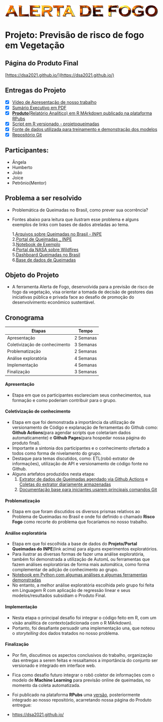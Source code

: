 ![Alerta de Fogo](https://github.com/dsa2021/dsa2021.github.io/blob/main/R/projetoqueimadas/fogo.png?raw=true)


# Projeto: Previsão de risco de fogo em Vegetação

## Página do Produto Final

[https://dsa2021.github.io/](https://dsa2021.github.io/)

## Entregas do Projeto

- [x] [Vídeo de Apresentação de nosso trabalho](https://github.com/dsa2021/dsa2021.github.io/blob/main/docs/video_turma47_2021-10-03_16.32.50.mkv)
- [x] [Sumário Executivo em PDF](https://github.com/dsa2021/dsa2021.github.io/blob/main/docs/sumario_executivo.pdf)
- [x] [**Produto**(Relatório Analítico) em R MArkdown publicado na plataforma RPubs](https://rpubs.com/joicerss/815685)  
- [x] [Script em R versionado - projetoqueimadas](https://github.com/dsa2021/dsa2021.github.io/tree/main/R/projetoqueimadas)
- [x] [Fonte de dados utilizada para treinamento e demonstração dos modelos](https://github.com/dsa2021/dsa2021.github.io/blob/main/R/projetoqueimadas/Focos_2021-06-26_2021-06-27.csv)
- [x] [Repositório Git](https://github.com/dsa2021/dsa2021.github.io)

## Participantes:

- Ângela
- Humberto
- João
- Joice
- Petrônio(Mentor)


## Problema a ser resolvido

- Problemática de Queimadas no Brasil, como prever sua ocorrência?
- Fontes abaixo para leitura que ilustram esse problema e alguns exemplos de links com bases de dados atreladas ao tema.  

    1.[Arquivos sobre Queimadas no Brasil - INPE](https://queimadas.dgi.inpe.br/queimadas/dados-abertos/#arquivos)  
    2.[Portal de Queimadas _ INPE](https://queimadas.dgi.inpe.br/queimadas/portal)  
    3.[Notebook de Exemplo](https://queimadas.dgi.inpe.br/queimadas/dados-abertos/exemplos/csv2nc.html)  
    4.[Portal da NASA sobre Wildfires](https://earthdata.nasa.gov/learn/toolkits/wildfires)  
    5.[Dashboard Queimadas no Brasil](http://appcombo.com.br/?import=Queimadas%20no%20Brasil)  
    6.[Base de dados de Queimadas](https://basedosdados.org/dataset/banco-de-dados-de-queimadas) 


## Objeto do Projeto

- A ferramenta Alerta de Fogo, desenvolvida para a previsão de risco de fogo da vegetação, visa orientar a tomada de decisão de gestores das iniciativas pública e privada face ao desafio de promoção do desenvolvimento econômico sustentável.

## Cronograma 

| Etapas                        | Tempo     |
|-------------------------------|-----------|
| Apresentação                  | 2 Semanas |
| Coletivização de conhecimento | 3 Semanas |
| Problematização               | 2 Semanas |
| Análise exploratória          | 4 Semanas |
| Implementação                 | 4 Semanas |
| Finalização                   | 3 Semanas |


#### Apresentação
- Etapa em que os participantes esclareciam seus conhecimentos, sua formação e como poderiam contribuir para o grupo.

#### Coletivização de conhecimento
- Etapa em que foi demonstrada a importância da utilização de versionamento de Código e explanação de ferramentas do Github como: **Github Actions**(para agendar scripts que coletariam dados automaticamente) e **Github Pages**(para hospedar nossa página do produto final).
- Importante a sintonia dos participantes e o conhecimento ofertado a todos como forma de nivelamento do grupo. 
- Destaque para temas discutidos, como: ETL(robô extrator de informações), utilização de API e versionamento de código fonte no Github.
- Alguns artefatos produzidos nesta etapa:
   1. [Extrator de dados de Queimadas agendado via Github Actions](https://github.com/dsa2021/dsa2021.github.io/blob/main/etl/extrator_queimadas.py) e [Coletas do extrator diariamente armazenadas](https://github.com/dsa2021/dsa2021.github.io/tree/main/data)
   2. [Documentação base para iniciantes usarem principais comandos Git](https://github.com/dsa2021/dsa2021.github.io/blob/main/docs/comandos_git.md)
 
 #### Problematização
 - Etapa em que foram discutidos os diversos prismas relativos ao Problema de Queimadas no Brasil e onde foi definido o chamado **Risco Fogo** como recorte do problema que focaríamos no nosso trabalho. 

#### Análise exploratória
- Etapa em que foi escolhida a base de dados do **Projeto/Portal Queimadas do INPE**(link acima) para alguns experimentos exploratórios.
- Para ilustrar as diversas formas de fazer uma análise exploratória, também foi demonstrada a utilização de AutomL ou ferramentas que fazem análises exploratórias de forma mais automática, como forma complementar de adição de conhecimento ao grupo. 
- [Notebook em Python com algumas análises e algumas ferramentas demonstradas](https://github.com/dsa2021/dsa2021.github.io/blob/main/analise/analise_exploratoria_humberto.ipynb)
- No entanto, a melhor análise exploratória escolhida pelo grupo foi feita em Linguagem R com aplicação de regressão linear e seus modelos/resultados subsidiam o Produto Final.

#### Implementação
- Nesta etapa o principal desafio foi integrar o código feito em R, com um visão analítica de contexto(adicionada com o R MArkdown).
- Portanto, foi desafiante persuadir uma implementação una, que noteou o *storytelling* dos dados tratados no nosso problema.

#### Finalização
- Por fim, discutimos os aspectos conclusivos do trabalho, organização das entregas a serem feitas e ressaltamos a importância do conjunto ser versionado e integrado em interface web. 
- Fica como desafio futuro integrar o robô coletor de informações com o modelo de **Machine Learning** para previsão online de queimadas, no momento da coleta automatizada.
- Foi publicado na plataforma **RPubs** uma [versão](https://rpubs.com/joicerss/815685), posteriormente integrado ao nosso repositório, acarretando nossa página do Produto entregue: 


- https://dsa2021.github.io/




